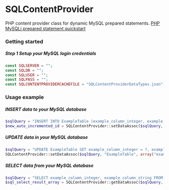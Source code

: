 # SQLContentProvider
PHP content provider class for dynamic MySQL prepared statements.
[PHP MySQLi prepared statement quickstart](http://php.net/manual/de/mysqli.quickstart.prepared-statements.php)


### Getting started
##### Step 1 Setup your MySQL login credentials
```php
const SQLSERVER = "";
const SQLDB = "";
const SQLUSER = "";
const SQLPASS = "";
const SQLCONTENTPROVIDERCACHEFILE = "SQLContentProviderDataTypes.json";
```

### Usage example
##### INSERT data to your MySQL database 
```php
$sqlQuery = "INSERT INTO ExampleTable (example_column_integer, example_column_string) VALUES (?, ?)";
$new_auto_incremented_id = SQLContentProvider::setDataAssoc($sqlQuery, "ExampleTable", array("example_column_integer" => $integer_value, "example_column_string" => $string_value));
```


##### UPDATE data in your MySQL database 
```php
$sqlQuery = "UPDATE ExampleTable SET example_column_integer = ?, example_column_string = ? WHERE example_column_id = ?";
SQLContentProvider::setDataAssoc($sqlQuery, "ExampleTable", array("example_column_integer" => $integer_value, "example_column_string" => $string_value, "example_column_id" => $id_value));
```


##### SELECT data from your MySQL database 
```php
$sqlQuery = "SELECT example_column_integer, example_column_string FROM ExampleTable WHERE example_column_id = ? LIMIT 1";
$sql_select_result_array = SQLContentProvider::getDataAssoc($sqlQuery, "ExampleTable", array("example_column_id" => $id_value));
```